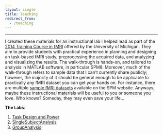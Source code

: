 ```yaml
---
layout: single
title: Teaching
redirect_from:
  - /teaching
---
```


---

I created these materials for an instructional lab I helped lead as part of the [2014 Training Course in fMRI](http://sitemaker.umich.edu/fmri.training.course/home) offered by the University of Michigan. They aim to provide students with practical experience in planning and designing an task-based fMRI study, preprocessing the acquired data, and analyzing and visualizing the results. The walk-through is hands-on, and tailored to analysis in MATLAB software, in particular SPM8. Moreover, much of the walk-through refers to sample data that I can't currently share publicly; however, the majority of it should be general enough to be applicable to practically any fMRI dataset you can get your hands on. For instance, there are multiple [sample fMRI datasets](http://www.fil.ion.ucl.ac.uk/spm/data/) available on the SPM website. Anyways, maybe these instructional materials will be useful to you or someone you love. Who knows? Someday, they may even save your life...

**The Labs**:

1. [Task Design and Power](/resources/teaching/task-design-and-power/)
2. [SingleSubjectAnalysis](/resources/teaching/single-subject-analysis/)
3. [GroupAnalysis](/resources/teaching/group-analysis/)



